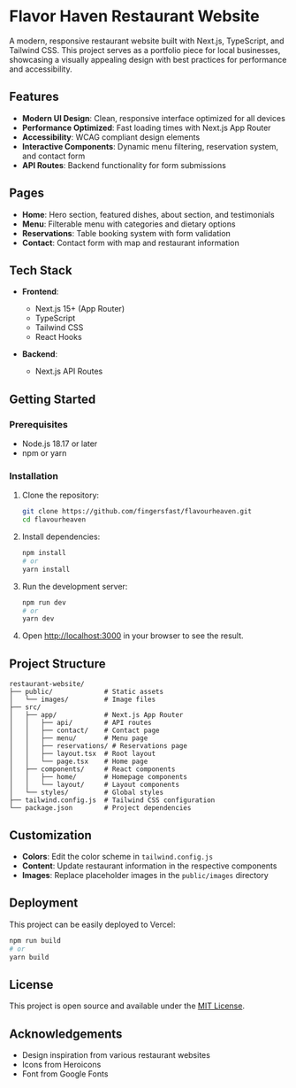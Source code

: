 # Flavor Haven Restaurant Website

A modern, responsive restaurant website built with Next.js, TypeScript, and Tailwind CSS. This project serves as a portfolio piece for local businesses, showcasing a visually appealing design with best practices for performance and accessibility.

## Features

- **Modern UI Design**: Clean, responsive interface optimized for all devices
- **Performance Optimized**: Fast loading times with Next.js App Router
- **Accessibility**: WCAG compliant design elements
- **Interactive Components**: Dynamic menu filtering, reservation system, and contact form
- **API Routes**: Backend functionality for form submissions

## Pages

- **Home**: Hero section, featured dishes, about section, and testimonials
- **Menu**: Filterable menu with categories and dietary options
- **Reservations**: Table booking system with form validation
- **Contact**: Contact form with map and restaurant information

## Tech Stack

- **Frontend**:

  - Next.js 15+ (App Router)
  - TypeScript
  - Tailwind CSS
  - React Hooks

- **Backend**:
  - Next.js API Routes

## Getting Started

### Prerequisites

- Node.js 18.17 or later
- npm or yarn

### Installation

1. Clone the repository:

   ```bash
   git clone https://github.com/fingersfast/flavourheaven.git
   cd flavourheaven
   ```

2. Install dependencies:

   ```bash
   npm install
   # or
   yarn install
   ```

3. Run the development server:

   ```bash
   npm run dev
   # or
   yarn dev
   ```

4. Open [http://localhost:3000](http://localhost:3000) in your browser to see the result.

## Project Structure

```
restaurant-website/
├── public/             # Static assets
│   └── images/         # Image files
├── src/
│   ├── app/            # Next.js App Router
│   │   ├── api/        # API routes
│   │   ├── contact/    # Contact page
│   │   ├── menu/       # Menu page
│   │   ├── reservations/ # Reservations page
│   │   ├── layout.tsx  # Root layout
│   │   └── page.tsx    # Home page
│   ├── components/     # React components
│   │   ├── home/       # Homepage components
│   │   └── layout/     # Layout components
│   └── styles/         # Global styles
├── tailwind.config.js  # Tailwind CSS configuration
└── package.json        # Project dependencies
```

## Customization

- **Colors**: Edit the color scheme in `tailwind.config.js`
- **Content**: Update restaurant information in the respective components
- **Images**: Replace placeholder images in the `public/images` directory

## Deployment

This project can be easily deployed to Vercel:

```bash
npm run build
# or
yarn build
```

## License

This project is open source and available under the [MIT License](LICENSE).

## Acknowledgements

- Design inspiration from various restaurant websites
- Icons from Heroicons
- Font from Google Fonts
